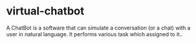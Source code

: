 # virtual-chatbot
A ChatBot is a software that can simulate a conversation (or a chat) with a user in natural language. It performs various task which assigned to it..

